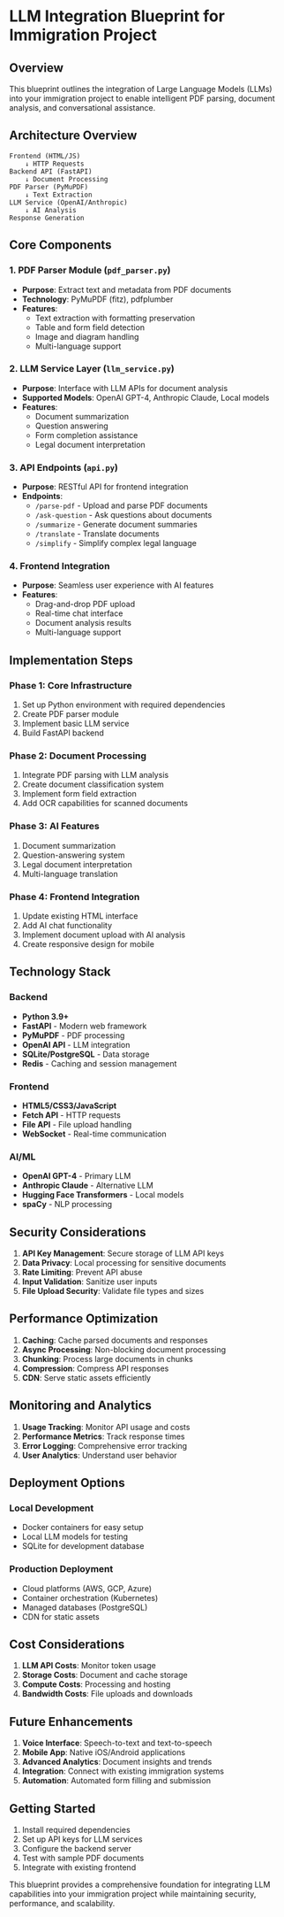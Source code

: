 # LLM Integration Blueprint for Immigration Project

## Overview
This blueprint outlines the integration of Large Language Models (LLMs) into your immigration project to enable intelligent PDF parsing, document analysis, and conversational assistance.

## Architecture Overview

```
Frontend (HTML/JS) 
    ↓ HTTP Requests
Backend API (FastAPI)
    ↓ Document Processing
PDF Parser (PyMuPDF)
    ↓ Text Extraction
LLM Service (OpenAI/Anthropic)
    ↓ AI Analysis
Response Generation
```

## Core Components

### 1. PDF Parser Module (`pdf_parser.py`)
- **Purpose**: Extract text and metadata from PDF documents
- **Technology**: PyMuPDF (fitz), pdfplumber
- **Features**:
  - Text extraction with formatting preservation
  - Table and form field detection
  - Image and diagram handling
  - Multi-language support

### 2. LLM Service Layer (`llm_service.py`)
- **Purpose**: Interface with LLM APIs for document analysis
- **Supported Models**: OpenAI GPT-4, Anthropic Claude, Local models
- **Features**:
  - Document summarization
  - Question answering
  - Form completion assistance
  - Legal document interpretation

### 3. API Endpoints (`api.py`)
- **Purpose**: RESTful API for frontend integration
- **Endpoints**:
  - `/parse-pdf` - Upload and parse PDF documents
  - `/ask-question` - Ask questions about documents
  - `/summarize` - Generate document summaries
  - `/translate` - Translate documents
  - `/simplify` - Simplify complex legal language

### 4. Frontend Integration
- **Purpose**: Seamless user experience with AI features
- **Features**:
  - Drag-and-drop PDF upload
  - Real-time chat interface
  - Document analysis results
  - Multi-language support

## Implementation Steps

### Phase 1: Core Infrastructure
1. Set up Python environment with required dependencies
2. Create PDF parser module
3. Implement basic LLM service
4. Build FastAPI backend

### Phase 2: Document Processing
1. Integrate PDF parsing with LLM analysis
2. Create document classification system
3. Implement form field extraction
4. Add OCR capabilities for scanned documents

### Phase 3: AI Features
1. Document summarization
2. Question-answering system
3. Legal document interpretation
4. Multi-language translation

### Phase 4: Frontend Integration
1. Update existing HTML interface
2. Add AI chat functionality
3. Implement document upload with AI analysis
4. Create responsive design for mobile

## Technology Stack

### Backend
- **Python 3.9+**
- **FastAPI** - Modern web framework
- **PyMuPDF** - PDF processing
- **OpenAI API** - LLM integration
- **SQLite/PostgreSQL** - Data storage
- **Redis** - Caching and session management

### Frontend
- **HTML5/CSS3/JavaScript**
- **Fetch API** - HTTP requests
- **File API** - File upload handling
- **WebSocket** - Real-time communication

### AI/ML
- **OpenAI GPT-4** - Primary LLM
- **Anthropic Claude** - Alternative LLM
- **Hugging Face Transformers** - Local models
- **spaCy** - NLP processing

## Security Considerations

1. **API Key Management**: Secure storage of LLM API keys
2. **Data Privacy**: Local processing for sensitive documents
3. **Rate Limiting**: Prevent API abuse
4. **Input Validation**: Sanitize user inputs
5. **File Upload Security**: Validate file types and sizes

## Performance Optimization

1. **Caching**: Cache parsed documents and responses
2. **Async Processing**: Non-blocking document processing
3. **Chunking**: Process large documents in chunks
4. **Compression**: Compress API responses
5. **CDN**: Serve static assets efficiently

## Monitoring and Analytics

1. **Usage Tracking**: Monitor API usage and costs
2. **Performance Metrics**: Track response times
3. **Error Logging**: Comprehensive error tracking
4. **User Analytics**: Understand user behavior

## Deployment Options

### Local Development
- Docker containers for easy setup
- Local LLM models for testing
- SQLite for development database

### Production Deployment
- Cloud platforms (AWS, GCP, Azure)
- Container orchestration (Kubernetes)
- Managed databases (PostgreSQL)
- CDN for static assets

## Cost Considerations

1. **LLM API Costs**: Monitor token usage
2. **Storage Costs**: Document and cache storage
3. **Compute Costs**: Processing and hosting
4. **Bandwidth Costs**: File uploads and downloads

## Future Enhancements

1. **Voice Interface**: Speech-to-text and text-to-speech
2. **Mobile App**: Native iOS/Android applications
3. **Advanced Analytics**: Document insights and trends
4. **Integration**: Connect with existing immigration systems
5. **Automation**: Automated form filling and submission

## Getting Started

1. Install required dependencies
2. Set up API keys for LLM services
3. Configure the backend server
4. Test with sample PDF documents
5. Integrate with existing frontend

This blueprint provides a comprehensive foundation for integrating LLM capabilities into your immigration project while maintaining security, performance, and scalability.
